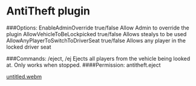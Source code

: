 # AntiTheft plugin

###Options:
EnableAdminOverride  true/false Allow Admin to override the plugin
AllowVehicleToBeLockpicked  true/false Allows stealys to be used
AllowAnyPlayerToSwitchToDriverSeat  true/false Allows any player in the locked driver seat


###Commands:
/eject, /ej
Ejects all players from the vehicle being looked at.  Only works when stopped.
####Permission: antitheft.eject

[untitled.webm](https://github.com/Zombs-R-Cute/VehicleAntiTheft/assets/161528800/b6b95389-3f30-4490-80fd-2abea8522741)
